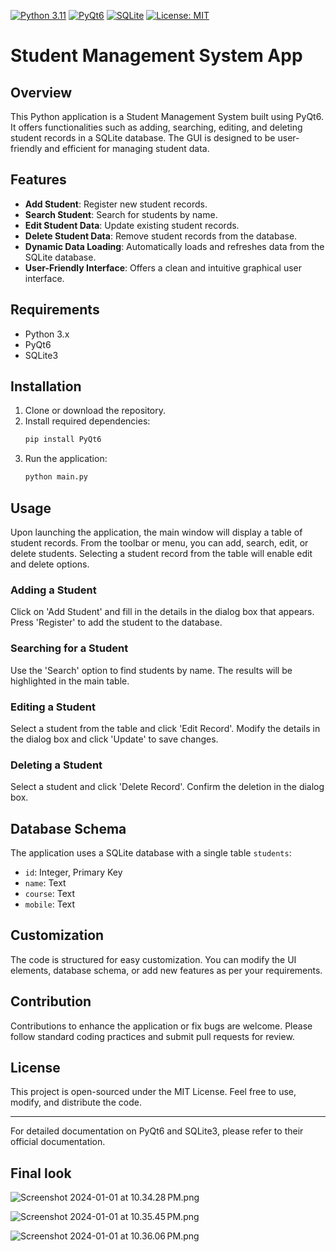 [![Python 3.11](https://img.shields.io/badge/python-3.11-blue.svg)](https://www.python.org/downloads/release/python-3110/)
[![PyQt6](https://img.shields.io/badge/PyQt6-41CD52.svg?&logo=qt&logoColor=white)](https://riverbankcomputing.com/software/pyqt/intro)
[![SQLite](https://img.shields.io/badge/SQLite-07405E.svg?&logo=sqlite&logoColor=white)](https://www.sqlite.org/index.html)
[![License: MIT](https://img.shields.io/badge/License-MIT-yellow.svg)](https://opensource.org/licenses/MIT)

# Student Management System App

## Overview
This Python application is a Student Management System built using PyQt6. It offers functionalities such as adding, searching, editing, and deleting student records in a SQLite database. The GUI is designed to be user-friendly and efficient for managing student data.

## Features
- **Add Student**: Register new student records.
- **Search Student**: Search for students by name.
- **Edit Student Data**: Update existing student records.
- **Delete Student Data**: Remove student records from the database.
- **Dynamic Data Loading**: Automatically loads and refreshes data from the SQLite database.
- **User-Friendly Interface**: Offers a clean and intuitive graphical user interface.

## Requirements
- Python 3.x
- PyQt6
- SQLite3

## Installation
1. Clone or download the repository.
2. Install required dependencies:
   ```bash
   pip install PyQt6
   ```
3. Run the application:
   ```bash
   python main.py
   ```

## Usage
Upon launching the application, the main window will display a table of student records. From the toolbar or menu, you can add, search, edit, or delete students. Selecting a student record from the table will enable edit and delete options.

### Adding a Student
Click on 'Add Student' and fill in the details in the dialog box that appears. Press 'Register' to add the student to the database.

### Searching for a Student
Use the 'Search' option to find students by name. The results will be highlighted in the main table.

### Editing a Student
Select a student from the table and click 'Edit Record'. Modify the details in the dialog box and click 'Update' to save changes.

### Deleting a Student
Select a student and click 'Delete Record'. Confirm the deletion in the dialog box.

## Database Schema
The application uses a SQLite database with a single table `students`:
- `id`: Integer, Primary Key
- `name`: Text
- `course`: Text
- `mobile`: Text

## Customization
The code is structured for easy customization. You can modify the UI elements, database schema, or add new features as per your requirements.

## Contribution
Contributions to enhance the application or fix bugs are welcome. Please follow standard coding practices and submit pull requests for review.

## License
This project is open-sourced under the MIT License. Feel free to use, modify, and distribute the code.

---

For detailed documentation on PyQt6 and SQLite3, please refer to their official documentation.

## Final look

![Screenshot 2024-01-01 at 10.34.28 PM.png](images%2FScreenshot%202024-01-01%20at%2010.34.28%E2%80%AFPM.png)

![Screenshot 2024-01-01 at 10.35.45 PM.png](images%2FScreenshot%202024-01-01%20at%2010.35.45%E2%80%AFPM.png)

![Screenshot 2024-01-01 at 10.36.06 PM.png](images%2FScreenshot%202024-01-01%20at%2010.36.06%E2%80%AFPM.png)